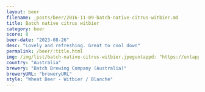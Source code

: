 ```yaml
---
layout: beer
filename: _posts/beer/2016-11-09-batch-native-citrus-witbier.md
title: Batch native citrus witbier
category: beer
score: 8
beer-date: "2023-08-26"
desc: "Lovely and refreshing. Great to cool down"
permalink: /beer/:title.html
img: /img/list/batch-native-citrus-witbier.jpeguntappd: "https://untappd.com/b/batch-brewing-company--australia--small-batch-native-citrus---pepper-berry-australian-witbier/5385960"
country: "Australia"
brewery: "Batch Brewing Company (Australia)"
breweryURL: "breweryURL"
style: "Wheat Beer - Witbier / Blanche"
---
```

